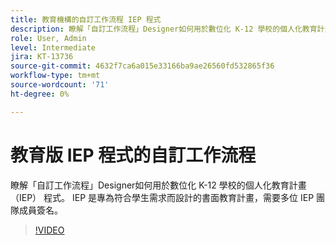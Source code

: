 ```yaml
---
title: 教育機構的自訂工作流程 IEP 程式
description: 瞭解「自訂工作流程」Designer如何用於數位化 K-12 學校的個人化教育計畫 （IEP） 程式
role: User, Admin
level: Intermediate
jira: KT-13736
source-git-commit: 4632f7ca6a015e33166ba9ae26560fd532865f36
workflow-type: tm+mt
source-wordcount: '71'
ht-degree: 0%

---
```


# 教育版 IEP 程式的自訂工作流程

瞭解「自訂工作流程」Designer如何用於數位化 K-12 學校的個人化教育計畫 （IEP） 程式。 IEP 是專為符合學生需求而設計的書面教育計畫，需要多位 IEP 團隊成員簽名。

>[!VIDEO](https://video.tv.adobe.com/v/3422174?quality=12&learn=on&hidetitle=true)
